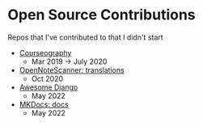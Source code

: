# Open Source Contributions

Repos that I've contributed to that I didn't start

-   [Courseography](https://github.com/Courseography/courseography/commits?author=Fullchee)
    -   Mar 2019 -> July 2020
-   [OpenNoteScanner: translations](https://github.com/allgood/OpenNoteScanner/commits?author=Fullchee)
    -   Oct 2020
-   [Awesome Django](https://github.com/wsvincent/awesome-django/commits?author=Fullchee)
    -   May 2022
-   [MKDocs: docs](https://github.com/mkdocs/mkdocs/commits?author=Fullchee)
    -   May 2022
